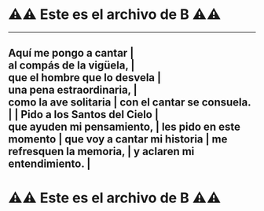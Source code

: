 # ⚠️⚠️ Este es el archivo de **B** ⚠️⚠️
---------------------------------
Aquí me pongo a cantar           |		
al compás de la vigüela,         |		
que el hombre que lo desvela	   |	
una pena estraordinaria,         |		
como la ave solitaria	         |
con el cantar se consuela.		   |
                                 |
   Pido a los Santos del Cielo	|	
que ayuden mi pensamiento,		   |
les pido en este momento		   |
que voy a cantar mi historia	   |
me refresquen la memoria,		   |
y aclaren mi entendimiento.      |
---------------------------------

# ⚠️⚠️ Este es el archivo de **B** ⚠️⚠️
